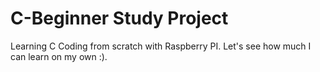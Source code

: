 # C-Beginner Study Project
 
Learning C Coding from scratch with Raspberry PI.
Let's see how much I can learn on my own :).
